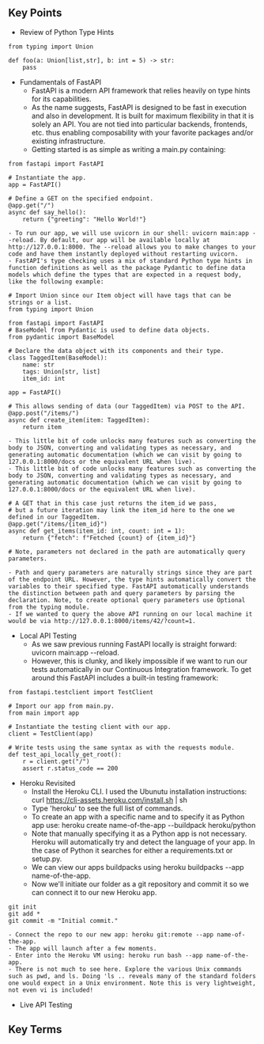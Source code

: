 ## Key Points

- Review of Python Type Hints
```
from typing import Union

def foo(a: Union[list,str], b: int = 5) -> str:
    pass
```

- Fundamentals of FastAPI
    - FastAPI is a modern API framework that relies heavily on type hints for its capabilities.
    - As the name suggests, FastAPI is designed to be fast in execution and also in development. It is built for maximum flexibility in that it is solely an API. You are not tied into particular backends, frontends, etc. thus enabling composability with your favorite packages and/or existing infrastructure.
    - Getting started is as simple as writing a main.py containing:
```
from fastapi import FastAPI

# Instantiate the app.
app = FastAPI()

# Define a GET on the specified endpoint.
@app.get("/")
async def say_hello():
    return {"greeting": "Hello World!"}
```

    - To run our app, we will use uvicorn in our shell: uvicorn main:app --reload. By default, our app will be available locally at http://127.0.0.1:8000. The --reload allows you to make changes to your code and have them instantly deployed without restarting uvicorn.
    - FastAPI's type checking uses a mix of standard Python type hints in function definitions as well as the package Pydantic to define data models which define the types that are expected in a request body, like the following example:
```
# Import Union since our Item object will have tags that can be strings or a list.
from typing import Union 

from fastapi import FastAPI
# BaseModel from Pydantic is used to define data objects.
from pydantic import BaseModel

# Declare the data object with its components and their type.
class TaggedItem(BaseModel):
    name: str
    tags: Union[str, list] 
    item_id: int

app = FastAPI()

# This allows sending of data (our TaggedItem) via POST to the API.
@app.post("/items/")
async def create_item(item: TaggedItem):
    return item
```

    - This little bit of code unlocks many features such as converting the body to JSON, converting and validating types as necessary, and generating automatic documentation (which we can visit by going to 127.0.0.1:8000/docs or the equivalent URL when live).
    - This little bit of code unlocks many features such as converting the body to JSON, converting and validating types as necessary, and generating automatic documentation (which we can visit by going to 127.0.0.1:8000/docs or the equivalent URL when live).
```
# A GET that in this case just returns the item_id we pass, 
# but a future iteration may link the item_id here to the one we defined in our TaggedItem.
@app.get("/items/{item_id}")
async def get_items(item_id: int, count: int = 1):
    return {"fetch": f"Fetched {count} of {item_id}"}

# Note, parameters not declared in the path are automatically query parameters.
```

    - Path and query parameters are naturally strings since they are part of the endpoint URL. However, the type hints automatically convert the variables to their specified type. FastAPI automatically understands the distinction between path and query parameters by parsing the declaration. Note, to create optional query parameters use Optional from the typing module.
    - If we wanted to query the above API running on our local machine it would be via http://127.0.0.1:8000/items/42/?count=1.

- Local API Testing
    - As we saw previous running FastAPI locally is straight forward: uvicorn main:app --reload.
    - However, this is clunky, and likely impossible if we want to run our tests automatically in our Continuous Integration framework. To get around this FastAPI includes a built-in testing framework:
```
from fastapi.testclient import TestClient

# Import our app from main.py.
from main import app

# Instantiate the testing client with our app.
client = TestClient(app)

# Write tests using the same syntax as with the requests module.
def test_api_locally_get_root():
    r = client.get("/")
    assert r.status_code == 200
```

- Heroku Revisited
    - Install the Heroku CLI. I used the Ubunutu installation instructions: curl https://cli-assets.heroku.com/install.sh | sh
    - Type 'heroku' to see the full list of commands.
    - To create an app with a specific name and to specify it as Python app use: heroku create name-of-the-app --buildpack heroku/python
    - Note that manually specifying it as a Python app is not necessary. Heroku will automatically try and detect the language of your app. In the case of Python it searches for either a requirements.txt or setup.py.
    - We can view our apps buildpacks using heroku buildpacks --app name-of-the-app.
    - Now we'll initiate our folder as a git repository and commit it so we can connect it to our new Heroku app.
```
git init
git add *
git commit -m "Initial commit."
```

    - Connect the repo to our new app: heroku git:remote --app name-of-the-app.
    - The app will launch after a few moments.
    - Enter into the Heroku VM using: heroku run bash --app name-of-the-app.
    - There is not much to see here. Explore the various Unix commands such as pwd, and ls. Doing 'ls .. reveals many of the standard folders one would expect in a Unix environment. Note this is very lightweight, not even vi is included!

- Live API Testing

## Key Terms